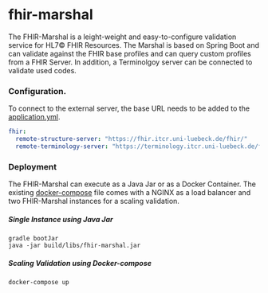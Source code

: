 # fhir-marshal

The FHIR-Marshal is a leight-weight and easy-to-configure validation service for HL7© FHIR Resources.
The Marshal is based on Spring Boot and can validate against the FHIR base profiles and can query custom profiles from a FHIR Server. In addition, a Terminolgoy server can be connected to validate used codes.


### Configuration.
To connect to the external server, the base URL needs to be added to the [application.yml](https://github.com/itcr-uni-luebeck/fhir-marshal/blob/main/src/main/resources/application.yml).
```yaml
fhir:
  remote-structure-server: "https://fhir.itcr.uni-luebeck.de/fhir/"
  remote-terminology-server: "https://terminology.itcr.uni-luebeck.de/fhir/"
```

### Deployment
The FHIR-Marshal can execute as a Java Jar or as a Docker Container. The existing [docker-compose](https://github.com/itcr-uni-luebeck/fhir-marshal/blob/main/docker-compose.yaml) file comes with a NGINX as a load balancer and two FHIR-Marshal instances for a scaling validation.

##### Single Instance using Java Jar
```
gradle bootJar
java -jar build/libs/fhir-marshal.jar
```

##### Scaling Validation using Docker-compose
```
docker-compose up
```
